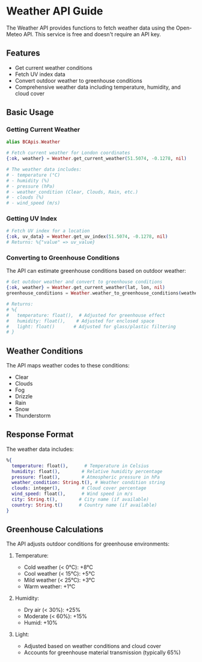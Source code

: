 # Weather API Guide

The Weather API provides functions to fetch weather data using the Open-Meteo API. This service is free and doesn't require an API key.

## Features

- Get current weather conditions
- Fetch UV index data
- Convert outdoor weather to greenhouse conditions
- Comprehensive weather data including temperature, humidity, and cloud cover

## Basic Usage

### Getting Current Weather

```elixir
alias BCApis.Weather

# Fetch current weather for London coordinates
{:ok, weather} = Weather.get_current_weather(51.5074, -0.1278, nil)

# The weather data includes:
# - temperature (°C)
# - humidity (%)
# - pressure (hPa)
# - weather_condition (Clear, Clouds, Rain, etc.)
# - clouds (%)
# - wind_speed (m/s)
```

### Getting UV Index

```elixir
# Fetch UV index for a location
{:ok, uv_data} = Weather.get_uv_index(51.5074, -0.1278, nil)
# Returns: %{"value" => uv_value}
```

### Converting to Greenhouse Conditions

The API can estimate greenhouse conditions based on outdoor weather:

```elixir
# Get outdoor weather and convert to greenhouse conditions
{:ok, weather} = Weather.get_current_weather(lat, lon, nil)
greenhouse_conditions = Weather.weather_to_greenhouse_conditions(weather)

# Returns:
# %{
#   temperature: float(),  # Adjusted for greenhouse effect
#   humidity: float(),    # Adjusted for enclosed space
#   light: float()       # Adjusted for glass/plastic filtering
# }
```

## Weather Conditions

The API maps weather codes to these conditions:
- Clear
- Clouds
- Fog
- Drizzle
- Rain
- Snow
- Thunderstorm

## Response Format

The weather data includes:

```elixir
%{
  temperature: float(),      # Temperature in Celsius
  humidity: float(),        # Relative humidity percentage
  pressure: float(),        # Atmospheric pressure in hPa
  weather_condition: String.t(), # Weather condition string
  clouds: integer(),        # Cloud cover percentage
  wind_speed: float(),      # Wind speed in m/s
  city: String.t(),        # City name (if available)
  country: String.t()      # Country name (if available)
}
```

## Greenhouse Calculations

The API adjusts outdoor conditions for greenhouse environments:

1. Temperature:
   - Cold weather (< 0°C): +8°C
   - Cool weather (< 15°C): +5°C
   - Mild weather (< 25°C): +3°C
   - Warm weather: +1°C

2. Humidity:
   - Dry air (< 30%): +25%
   - Moderate (< 60%): +15%
   - Humid: +10%

3. Light:
   - Adjusted based on weather conditions and cloud cover
   - Accounts for greenhouse material transmission (typically 65%)
